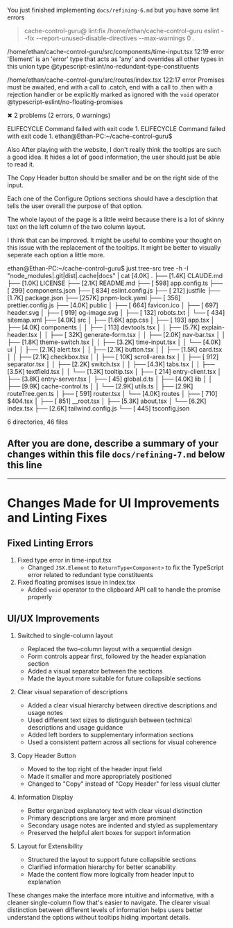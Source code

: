 You just finished implementing `docs/refining-6.md` but you have some lint errors

> cache-control-guru@ lint:fix /home/ethan/cache-control-guru
> eslint --fix --report-unused-disable-directives --max-warnings 0 .

/home/ethan/cache-control-guru/src/components/time-input.tsx
12:19 error 'Element' is an 'error' type that acts as 'any' and overrides all other types in this union type @typescript-eslint/no-redundant-type-constituents

/home/ethan/cache-control-guru/src/routes/index.tsx
122:17 error Promises must be awaited, end with a call to .catch, end with a call to .then with a rejection handler or be explicitly marked as ignored with the `void` operator @typescript-eslint/no-floating-promises

✖ 2 problems (2 errors, 0 warnings)

ELIFECYCLE Command failed with exit code 1.
ELIFECYCLE Command failed with exit code 1.
ethan@Ethan-PC:~/cache-control-guru$

Also After playing with the website, I don't really think the tooltips are such a good idea. It hides a lot of good information, the user should just be able to read it.

The Copy Header button should be smaller and be on the right side of the input.

Each one of the Configure Options sections should have a desciption that tells the user overall the purpose of that option.

The whole layout of the page is a little weird because there is a lot of skinny text on the left column of the two column layout.

I think that can be improved. It might be useful to combine your thought on this issue with the replacement of the tooltips. It might be better to visually seperate each option a little more.

ethan@Ethan-PC:~/cache-control-guru$ just tree-src
tree -h -I "node_modules|.git|dist|.cache|docs" | cat
[4.0K] .
├── [1.4K] CLAUDE.md
├── [1.0K] LICENSE
├── [2.1K] README.md
├── [ 598] app.config.ts
├── [ 299] components.json
├── [ 834] eslint.config.js
├── [ 212] justfile
├── [1.7K] package.json
├── [257K] pnpm-lock.yaml
├── [ 356] prettier.config.js
├── [4.0K] public
│ ├── [ 664] favicon.ico
│ ├── [ 697] header.svg
│ ├── [ 919] og-image.svg
│ ├── [ 132] robots.txt
│ └── [ 434] sitemap.xml
├── [4.0K] src
│ ├── [1.6K] app.css
│ ├── [ 193] app.tsx
│ ├── [4.0K] components
│ │ ├── [ 113] devtools.tsx
│ │ ├── [5.7K] explain-header.tsx
│ │ ├── [ 32K] generate-form.tsx
│ │ ├── [2.0K] nav-bar.tsx
│ │ ├── [1.8K] theme-switch.tsx
│ │ ├── [3.2K] time-input.tsx
│ │ └── [4.0K] ui
│ │ ├── [2.1K] alert.tsx
│ │ ├── [2.1K] button.tsx
│ │ ├── [1.5K] card.tsx
│ │ ├── [2.1K] checkbox.tsx
│ │ ├── [ 10K] scroll-area.tsx
│ │ ├── [ 912] separator.tsx
│ │ ├── [2.2K] switch.tsx
│ │ ├── [4.3K] tabs.tsx
│ │ ├── [3.5K] textfield.tsx
│ │ └── [1.3K] tooltip.tsx
│ ├── [ 214] entry-client.tsx
│ ├── [3.8K] entry-server.tsx
│ ├── [ 45] global.d.ts
│ ├── [4.0K] lib
│ │ ├── [9.9K] cache-control.ts
│ │ └── [2.9K] utils.ts
│ ├── [2.9K] routeTree.gen.ts
│ ├── [ 591] router.tsx
│ └── [4.0K] routes
│ ├── [ 710] $404.tsx
│ ├── [ 851] \_\_root.tsx
│ ├── [5.3K] about.tsx
│ └── [6.2K] index.tsx
├── [2.6K] tailwind.config.js
└── [ 445] tsconfig.json

6 directories, 46 files

## After you are done, describe a summary of your changes within this file `docs/refining-7.md` below this line

---

# Changes Made for UI Improvements and Linting Fixes

## Fixed Linting Errors

1. Fixed type error in time-input.tsx
   - Changed `JSX.Element` to `ReturnType<Component>` to fix the TypeScript error related to redundant type constituents
2. Fixed floating promises issue in index.tsx
   - Added `void` operator to the clipboard API call to handle the promise properly

## UI/UX Improvements

1. Switched to single-column layout

   - Replaced the two-column layout with a sequential design
   - Form controls appear first, followed by the header explanation section
   - Added a visual separator between the sections
   - Made the layout more suitable for future collapsible sections

2. Clear visual separation of descriptions

   - Added a clear visual hierarchy between directive descriptions and usage notes
   - Used different text sizes to distinguish between technical descriptions and usage guidance
   - Added left borders to supplementary information sections
   - Used a consistent pattern across all sections for visual coherence

3. Copy Header Button

   - Moved to the top right of the header input field
   - Made it smaller and more appropriately positioned
   - Changed to "Copy" instead of "Copy Header" for less visual clutter

4. Information Display

   - Better organized explanatory text with clear visual distinction
   - Primary descriptions are larger and more prominent
   - Secondary usage notes are indented and styled as supplementary
   - Preserved the helpful alert boxes for support information

5. Layout for Extensibility
   - Structured the layout to support future collapsible sections
   - Clarified information hierarchy for better scanability
   - Made the content flow more logically from header input to explanation

These changes make the interface more intuitive and informative, with a cleaner single-column flow that's easier to navigate. The clearer visual distinction between different levels of information helps users better understand the options without tooltips hiding important details.
